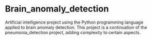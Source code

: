 # Brain_anomaly_detection
Artificial intelligence project using the Python programming language applied to brain anomaly detection. This project is a continuation of the pneumonia_detection project, adding complexity to certain aspects.
